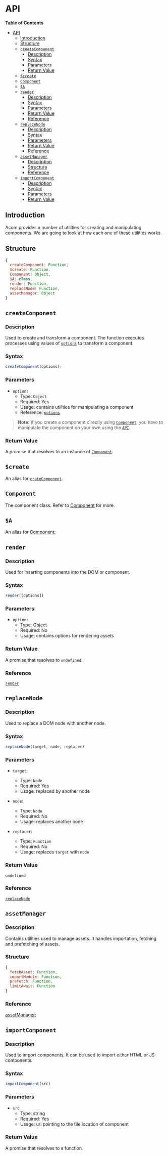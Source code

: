 # API

__Table of Contents__

- [API](#api)
  - [Introduction](#introduction)
  - [Structure](#structure)
  - [`createComponent`](#createcomponent)
    - [Description](#description)
    - [Syntax](#syntax)
    - [Parameters](#parameters)
    - [Return Value](#return-value)
  - [`$create`](#create)
  - [`Component`](#component)
  - [`$A`](#a)
  - [`render`](#render)
    - [Description](#description-1)
    - [Syntax](#syntax-1)
    - [Parameters](#parameters-1)
    - [Return Value](#return-value-1)
    - [Reference](#reference)
  - [`replaceNode`](#replacenode)
    - [Description](#description-2)
    - [Syntax](#syntax-2)
    - [Parameters](#parameters-2)
    - [Return Value](#return-value-2)
    - [Reference](#reference-1)
  - [`assetManager`](#assetmanager)
    - [Description](#description-3)
    - [Structure](#structure-1)
    - [Reference](#reference-2)
  - [`importComponent`](#importcomponent)
    - [Description](#description-4)
    - [Syntax](#syntax-3)
    - [Parameters](#parameters-3)
    - [Return Value](#return-value-3)


## Introduction

Acom provides a number of utilities for creating and manipulating components. We are going to look at how each one of these utilities works.

## Structure

```js
{
  createComponent: Function,
  $create: Function,
  Component: Object,
  $A: class,
  render: Function,
  replaceNode: Function,
  assetManager: Object
}
```

## `createComponent`

### Description

Used to create and transform a component. The function executes processes using values of [`options`](#options) to transform a component.

### Syntax

```js
createComponent(options);
```

### Parameters

* `options`
  * Type: `Object`
  * Required: Yes
  * Usage: contains utilities for manipulating a component
  * Reference: [`options`](./options.md)


> __Note:__ If you create a component directly using [`Component`](./component/component.md), you have to manipulate the component on your own using the [`API`](./component/component.md#api).


### Return Value

A promise that resolves to an instance of [`Component`](#component).

## `$create`

An alias for [`crateComponent`](#createcomponent).

## `Component`

The component class. Refer to [Component](./component/component.md) for more.

## `$A`

An alias for [Component](#component);

## `render`

### Description

Used for inserting components into the DOM or component.

### Syntax

```js
render([options])
```

### Parameters

* `options`
  * Type: Object
  * Required: No
  * Usage: contains options for rendering assets

### Return Value

A promise that resolves to `undefined`.

### Reference

[`render`](./render.md)


## `replaceNode`

### Description

Used to replace a DOM node with another node.

### Syntax

```js
replaceNode(target, node, replacer)
```

### Parameters

* `target`:
  * Type: `Node`
  * Required: Yes
  * Usage: replaced by another node

* `node`:
  * Type: `Node`
  * Required: No
  * Usage: replaces another node

* `replacer`:
  * Type: `Function`
  * Required: No
  * Usage: replaces `target` with `node`


### Return Value

`undefined`

### Reference

[`replaceNode`](#replace-node.md)


## `assetManager`

### Description

Contains utilities used to manage assets. It handles importation, fetching and prefetching of assets.

### Structure

```js
{
  fetchAsset: Function,
  importModule: Function,
  prefetch: Function,
  limitAwait: Function
}
```

### Reference

[assetManager](./asset-manager.md);


## `importComponent`

### Description

Used to import components. It can be used to import either HTML or JS components.

### Syntax

```js
importComponent(src)
```

### Parameters

* `src`
  * Type: string
  * Required: Yes
  * Usage: uri pointing to the file location of component

### Return Value

A promise that resolves to a function.